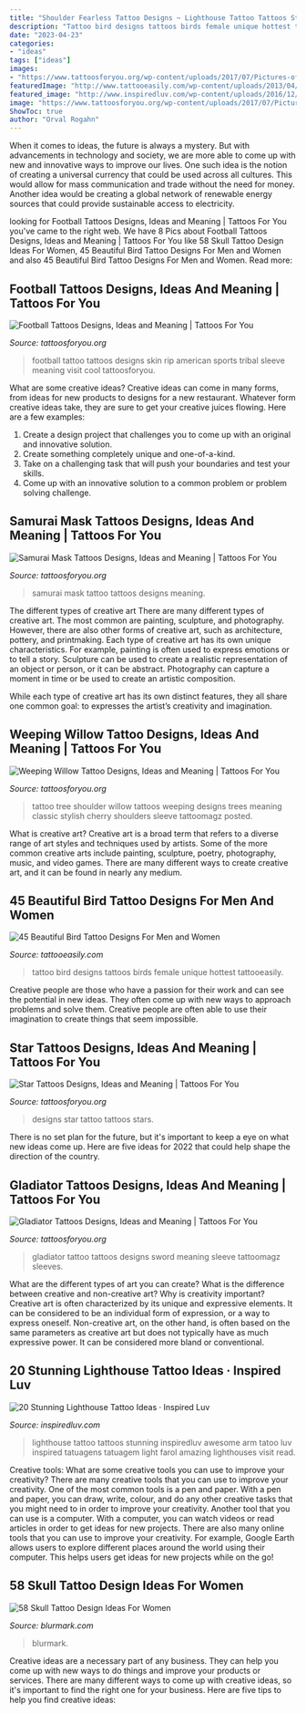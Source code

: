 ```yaml
---
title: "Shoulder Fearless Tattoo Designs ~ Lighthouse Tattoo Tattoos Stunning Inspiredluv Awesome Arm Tatoo Luv Inspired Tatuagens Tatuagem Light Farol Amazing Lighthouses Visit Read"
description: "Tattoo bird designs tattoos birds female unique hottest tattooeasily"
date: "2023-04-23"
categories:
- "ideas"
tags: ["ideas"]
images:
- "https://www.tattoosforyou.org/wp-content/uploads/2017/07/Pictures-of-Weeping-Willow-Tree-Tattoos.jpg"
featuredImage: "http://www.tattooeasily.com/wp-content/uploads/2013/04/bird-tattoo-designs-20.jpg"
featured_image: "http://www.inspiredluv.com/wp-content/uploads/2016/12/amazing-Lighthouse-Tattoos-and-Meanings.jpg"
image: "https://www.tattoosforyou.org/wp-content/uploads/2017/07/Pictures-of-Weeping-Willow-Tree-Tattoos.jpg"
ShowToc: true
author: "Orval Rogahn"
---
```



When it comes to ideas, the future is always a mystery. But with advancements in technology and society, we are more able to come up with new and innovative ways to improve our lives. One such idea is the notion of creating a universal currency that could be used across all cultures. This would allow for mass communication and trade without the need for money. Another idea would be creating a global network of renewable energy sources that could provide sustainable access to electricity.

	

		
looking for Football Tattoos Designs, Ideas and Meaning | Tattoos For You you've came to the right web. We have 8 Pics about Football Tattoos Designs, Ideas and Meaning | Tattoos For You like 58 Skull Tattoo Design Ideas For Women, 45 Beautiful Bird Tattoo Designs For Men and Women and also 45 Beautiful Bird Tattoo Designs For Men and Women. Read more:
		
    
## Football Tattoos Designs, Ideas And Meaning | Tattoos For You

<img loading=lazy src="https://www.tattoosforyou.org/wp-content/uploads/2016/03/Football-Tattoos.jpg" onerror="this.onerror=null;this.src='https://tse4.mm.bing.net/th?id=OIP.uCg5bcpP9H_Ahrs_mvhSjgAAAA&amp;pid=15.1';" alt="Football Tattoos Designs, Ideas and Meaning | Tattoos For You">

_Source: tattoosforyou.org_

>football tattoo tattoos designs skin rip american sports tribal sleeve meaning visit cool tattoosforyou. 

	

What are some creative ideas?
Creative ideas can come in many forms, from ideas for new products to designs for a new restaurant. Whatever form creative ideas take, they are sure to get your creative juices flowing. Here are a few examples: 
1. Create a design project that challenges you to come up with an original and innovative solution.
2. Create something completely unique and one-of-a-kind.
3. Take on a challenging task that will push your boundaries and test your skills.
4. Come up with an innovative solution to a common problem or problem solving challenge.

    
## Samurai Mask Tattoos Designs, Ideas And Meaning | Tattoos For You

<img loading=lazy src="https://www.tattoosforyou.org/wp-content/uploads/2016/02/Samurai-Mask-Tattoo.jpg" onerror="this.onerror=null;this.src='https://tse2.mm.bing.net/th?id=OIP.rcdBp25EOU0C9fmPhNr3DwHaJ4&amp;pid=15.1';" alt="Samurai Mask Tattoos Designs, Ideas and Meaning | Tattoos For You">

_Source: tattoosforyou.org_

>samurai mask tattoo tattoos designs meaning. 

	

The different types of creative art
There are many different types of creative art. The most common are painting, sculpture, and photography. However, there are also other forms of creative art, such as architecture, pottery, and printmaking.
Each type of creative art has its own unique characteristics. For example, painting is often used to express emotions or to tell a story. Sculpture can be used to create a realistic representation of an object or person, or it can be abstract. Photography can capture a moment in time or be used to create an artistic composition.

While each type of creative art has its own distinct features, they all share one common goal: to expresses the artist’s creativity and imagination.

    
## Weeping Willow Tattoo Designs, Ideas And Meaning | Tattoos For You

<img loading=lazy src="https://www.tattoosforyou.org/wp-content/uploads/2017/07/Pictures-of-Weeping-Willow-Tree-Tattoos.jpg" onerror="this.onerror=null;this.src='https://tse3.mm.bing.net/th?id=OIP.FTAEhk8TVh-eJzdn9-JRZgHaJ4&amp;pid=15.1';" alt="Weeping Willow Tattoo Designs, Ideas and Meaning | Tattoos For You">

_Source: tattoosforyou.org_

>tattoo tree shoulder willow tattoos weeping designs trees meaning classic stylish cherry shoulders sleeve tattoomagz posted. 

	

What is creative art?
Creative art is a broad term that refers to a diverse range of art styles and techniques used by artists. Some of the more common creative arts include painting, sculpture, poetry, photography, music, and video games. There are many different ways to create creative art, and it can be found in nearly any medium.

    
## 45 Beautiful Bird Tattoo Designs For Men And Women

<img loading=lazy src="http://www.tattooeasily.com/wp-content/uploads/2013/04/bird-tattoo-designs-20.jpg" onerror="this.onerror=null;this.src='https://tse4.mm.bing.net/th?id=OIP.nSYICmcQIB20umFY32nlogHaKB&amp;pid=15.1';" alt="45 Beautiful Bird Tattoo Designs For Men and Women">

_Source: tattooeasily.com_

>tattoo bird designs tattoos birds female unique hottest tattooeasily. 

	

Creative people are those who have a passion for their work and can see the potential in new ideas. They often come up with new ways to approach problems and solve them. Creative people are often able to use their imagination to create things that seem impossible.

    
## Star Tattoos Designs, Ideas And Meaning | Tattoos For You

<img loading=lazy src="http://www.tattoosforyou.org/wp-content/uploads/2013/09/Stars-Tattoo-Designs-767x1024.jpg" onerror="this.onerror=null;this.src='https://tse3.mm.bing.net/th?id=OIP.sffrHuJXpDAo-b-940u_MQHaJ4&amp;pid=15.1';" alt="Star Tattoos Designs, Ideas and Meaning | Tattoos For You">

_Source: tattoosforyou.org_

>designs star tattoo tattoos stars. 

	

There is no set plan for the future, but it's important to keep a eye on what new ideas come up. Here are five ideas for 2022 that could help shape the direction of the country.

    
## Gladiator Tattoos Designs, Ideas And Meaning | Tattoos For You

<img loading=lazy src="https://www.tattoosforyou.org/wp-content/uploads/2016/03/Gladiator-Tattoo.jpg" onerror="this.onerror=null;this.src='https://tse1.mm.bing.net/th?id=OIP.xAhXK-D7TG71_OSqF14trAHaJ4&amp;pid=15.1';" alt="Gladiator Tattoos Designs, Ideas and Meaning | Tattoos For You">

_Source: tattoosforyou.org_

>gladiator tattoo tattoos designs sword meaning sleeve tattoomagz sleeves. 

	

What are the different types of art you can create? What is the difference between creative and non-creative art? Why is creativity important?
Creative art is often characterized by its unique and expressive elements. It can be considered to be an individual form of expression, or a way to express oneself. Non-creative art, on the other hand, is often based on the same parameters as creative art but does not typically have as much expressive power. It can be considered more bland or conventional.

    
## 20 Stunning Lighthouse Tattoo Ideas · Inspired Luv

<img loading=lazy src="http://www.inspiredluv.com/wp-content/uploads/2016/12/amazing-Lighthouse-Tattoos-and-Meanings.jpg" onerror="this.onerror=null;this.src='https://tse2.mm.bing.net/th?id=OIP.LzXeSpD1MUvQvD33WNi1VAHaMN&amp;pid=15.1';" alt="20 Stunning Lighthouse Tattoo Ideas · Inspired Luv">

_Source: inspiredluv.com_

>lighthouse tattoo tattoos stunning inspiredluv awesome arm tatoo luv inspired tatuagens tatuagem light farol amazing lighthouses visit read. 

	

Creative tools: What are some creative tools you can use to improve your creativity?
There are many creative tools that you can use to improve your creativity. One of the most common tools is a pen and paper. With a pen and paper, you can draw, write, colour, and do any other creative tasks that you might need to in order to improve your creativity. Another tool that you can use is a computer. With a computer, you can watch videos or read articles in order to get ideas for new projects. There are also many online tools that you can use to improve your creativity. For example, Google Earth allows users to explore different places around the world using their computer. This helps users get ideas for new projects while on the go!

    
## 58 Skull Tattoo Design Ideas For Women

<img loading=lazy src="https://www.blurmark.com/wp-content/uploads/2017/03/Water-Color-Skull-with-Flower-Tattoo-On-Thigh-768x768.jpg" onerror="this.onerror=null;this.src='https://tse2.mm.bing.net/th?id=OIP.MifhZ0-klUP1_jpdwvK__QHaHa&amp;pid=15.1';" alt="58 Skull Tattoo Design Ideas For Women">

_Source: blurmark.com_

>blurmark. 

	

Creative ideas are a necessary part of any business. They can help you come up with new ways to do things and improve your products or services. There are many different ways to come up with creative ideas, so it's important to find the right one for your business. Here are five tips to help you find creative ideas: 

